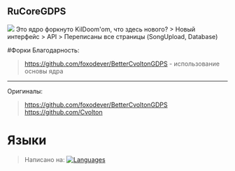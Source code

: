 ## RuCoreGDPS
<body><img src="https://cloud.hinja.ru/uploads/Picsart_22-11-17_23-54-14-420.png"></body>
Это ядро форкнуто KilDoom'om, что здесь нового?
> Новый интерфейс
> API
> Переписаны все страницы (SongUpload, Database)

#Форки
Благодарность:
> https://github.com/foxodever/BetterCvoltonGDPS - использование основы ядра
---
Оригиналы:
> https://github.com/foxodever/BetterCvoltonGDPS
> https://github.com/Cvolton

# Языки
> Написано на:
[![Languages](https://skillicons.dev/icons?i=js,html,css,php)](https://skillicons.dev)
